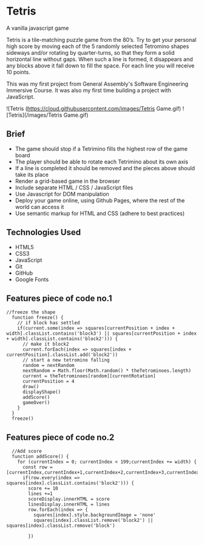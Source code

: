 # Tetris
A vanilla javascript game

Tetris is a tile-matching puzzle game from the 80’s. Try to get your personal high score by moving each of the 5 randomly selected Tetromino shapes sideways and/or rotating by quarter-turns, so that they form a solid horizontal line without gaps. When such a line is formed, it disappears and any blocks above it fall down to fill the space. For each line you will receive 10 points.
 
This was my first project from General Assembly's Software Engineering Immersive Course. It was also my first time building a project with JavaScript.

![Tetris (https://cloud.githubusercontent.com/images/Tetris Game.gif)
![Tetris](/images/Tetris Game.gif)


<h2>Brief</h2>
 
* The game should stop if a Tetrimino fills the highest row of the game board
* The player should be able to rotate each Tetrimino about its own axis
* If a line is completed it should be removed and the pieces above should take its place
* Render a grid-based game in the browser
* Include separate HTML / CSS / JavaScript files
* Use Javascript for DOM manipulation
* Deploy your game online, using Github Pages, where the rest of the world can access it
* Use semantic markup for HTML and CSS (adhere to best practices)

<h2>Technologies Used</h2>

* HTML5
* CSS3
* JavaScript
* Git
* GitHub
* Google Fonts

<h2>Features piece of code no.1</h2>


```
//freeze the shape
  function freeze() {
    // if block has settled
    if(current.some(index => squares[currentPosition + index + width].classList.contains('block3') || squares[currentPosition + index + width].classList.contains('block2'))) {
      // make it block2
      current.forEach(index => squares[index + currentPosition].classList.add('block2'))
      // start a new tetromino falling
      random = nextRandom
      nextRandom = Math.floor(Math.random() * theTetrominoes.length)
      current = theTetrominoes[random][currentRotation]
      currentPosition = 4
      draw()
      displayShape()
      addScore()
      gameOver()
    }
  }
  freeze()

```

<h2>Features piece of code no.2</h2>


```
  //Add score
  function addScore() {
    for (currentIndex = 0; currentIndex < 199;currentIndex += width) {
      const row = [currentIndex,currentIndex+1,currentIndex+2,currentIndex+3,currentIndex+4,currentIndex+5,currentIndex+6,currentIndex+7,currentIndex+8,currentIndex+9]
      if(row.every(index => squares[index].classList.contains('block2'))) {
        score += 10
        lines +=1
        scoreDisplay.innerHTML = score
        linesDisplay.innerHTML = lines
        row.forEach(index => {
          squares[index].style.backgroundImage = 'none'
          squares[index].classList.remove('block2') || squares[index].classList.remove('block')

        })

```
